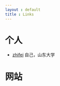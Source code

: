 ```yaml
---
layout : default
title : Links
---
```


# 个人 

* [zhifei](http://zhifeiding.githubs.io) 自己，山东大学

# 网站
